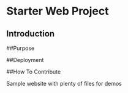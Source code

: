 # Starter Web Project

## Introduction

##Purpose

##Deployment

##How To Contribute


Sample website with plenty of files for demos